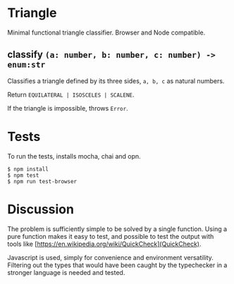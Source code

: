 # Triangle
Minimal functional triangle classifier. Browser and Node compatible.

## classify `(a: number, b: number, c: number) -> enum:str`
Classifies a triangle defined by its three sides, `a, b, c` as natural numbers.

Return `EQUILATERAL | ISOSCELES | SCALENE`.

If the triangle is impossible, throws `Error`.

# Tests
To run the tests, installs mocha, chai and opn.

    $ npm install
    $ npm test
    $ npm run test-browser

# Discussion
The problem is sufficiently simple to be solved by a single function.
Using a pure function makes it easy to test, and possible to test the output with tools like
[https://en.wikipedia.org/wiki/QuickCheck](QuickCheck).

Javascript is used, simply for convenience and environment versatility.
Filtering out the types that would have been caught by the typechecker in a stronger language is needed and tested.
